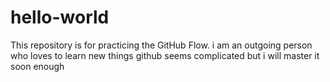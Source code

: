 # hello-world
This repository is for practicing the GitHub Flow.
i am an outgoing person who loves to learn new things
github seems complicated but i will master it soon enough
